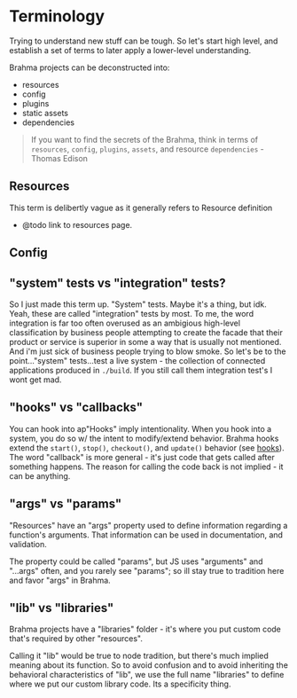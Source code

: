 # Terminology

Trying to understand new stuff can be tough. So let's start high level, and establish a set of
terms to later apply a lower-level understanding.

Brahma projects can be deconstructed into:
- resources
- config
- plugins
- static assets
- dependencies

> If you want to find the secrets of the Brahma, think in terms of `resources`, `config`, `plugins`, `assets`, and resource `dependencies` - Thomas Edison

## Resources
This term is delibertly vague as it generally refers to
Resource definition
- @todo
link to resources page.

## Config

## "system" tests vs "integration" tests?
So I just made this term up. "System" tests. Maybe it's a thing, but idk.
Yeah, these are called "integration" tests by most. To me, the word integration is far too often overused as an ambigious high-level classification by business people attempting to create the facade that their product or service is superior in some a way that is usually not mentioned.
And i'm just sick of business people trying to blow smoke. So let's be to the point..."system" tests...test a live system - the collection of connected applications produced in `./build`. If you still call them integration test's I wont get mad.

## "hooks" vs "callbacks"
You can hook into ap"Hooks" imply intentionality. When you hook into a system, you do so w/ the intent to modify/extend behavior. Brahma hooks extend the `start()`, `stop()`, `checkout()`, and `update()` behavior (see [hooks](/docs/functionality/hooks)). The word "callback" is more general - it's just code that gets called after something happens. The reason for calling the code back is not implied - it can be anything.

## "args" vs "params"
"Resources" have an "args" property used to define information regarding a function's arguments. That information can be used in documentation, and validation.

The property could be called "params", but JS uses "arguments" and "...args" often, and you rarely see "params"; so ill stay true to tradition here and favor "args" in Brahma.

## "lib" vs "libraries"
Brahma projects have a "libraries" folder - it's where you put custom code that's required by other "resources".

Calling it "lib" would be true to node tradition, but there's much implied meaning about its function. So to avoid confusion and to avoid inheriting the behavioral characteristics of "lib", we use the full name "libraries" to define where we put our custom library code. Its a specificity thing.
